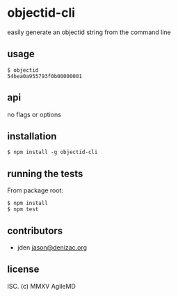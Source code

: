 # objectid-cli
easily generate an objectid string from the command line

## usage
```console
$ objectid
54bea0a955793f0b00000001

```


## api
no flags or options

## installation

    $ npm install -g objectid-cli


## running the tests

From package root:

    $ npm install
    $ npm test


## contributors

- jden <jason@denizac.org>


## license
ISC. (c) MMXV AgileMD
